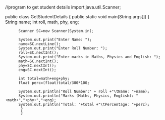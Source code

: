 //program to get student details
import java.util.Scanner;
 
public class GetStudentDetails
{
      public static void main(String args[])
      {
          String name;
          int roll, math, phy, eng;
           
          Scanner SC=new Scanner(System.in);
           
          System.out.print("Enter Name: ");
          name=SC.nextLine();
          System.out.print("Enter Roll Number: ");
          roll=SC.nextInt();
          System.out.print("Enter marks in Maths, Physics and English: ");
          math=SC.nextInt();
          phy=SC.nextInt();
          eng=SC.nextInt();
           
          int total=math+eng+phy;
          float perc=(float)total/300*100;
           
          System.out.println("Roll Number:" + roll +"\tName: "+name);
          System.out.println("Marks (Maths, Physics, English): " +math+","+phy+","+eng);
          System.out.println("Total: "+total +"\tPercentage: "+perc);
           }
           }
